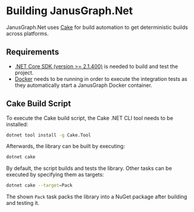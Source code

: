 # Building JanusGraph.Net

JanusGraph.Net uses [Cake][cake] for build automation to get
deterministic builds across platforms.

## Requirements

* [.NET Core SDK (version >= 2.1.400)][dotnet-sdk] is needed to build and test the project.
* [Docker][docker] needs to be running in order to execute the integration tests as they automatically start a JanusGraph Docker container.

## Cake Build Script

To execute the Cake build script, the Cake .NET CLI tool needs to be installed:

```sh
dotnet tool install -g Cake.Tool
```

Afterwards, the library can be built by executing:

```sh
dotnet cake
```

By default, the script builds and tests the library.
Other tasks can be executed by specifying them as targets:

```sh
dotnet cake --target=Pack
```

The shown `Pack` task packs the library into a NuGet package after building and
testing it.

[cake]: https://cakebuild.net/
[dotnet-sdk]: https://www.microsoft.com/net/download
[docker]: https://www.docker.com/